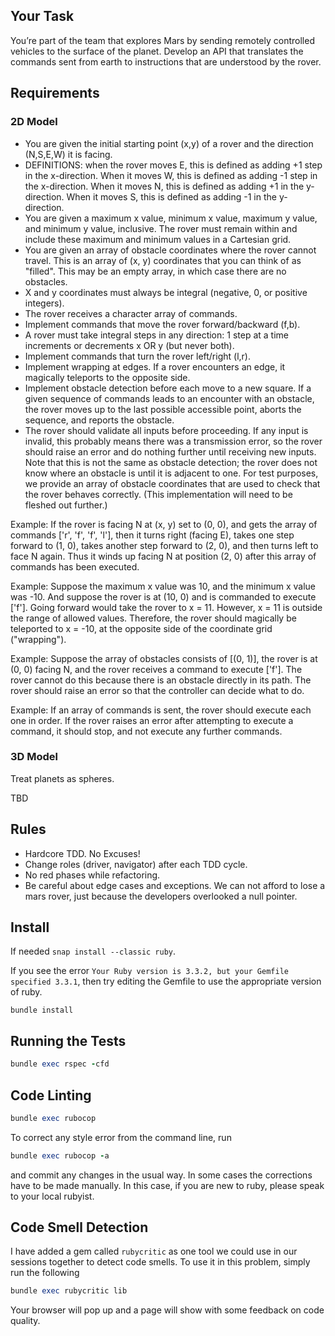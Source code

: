 ## Your Task

You’re part of the team that explores Mars by sending remotely controlled vehicles to the surface of the planet. Develop an API that translates the commands sent from earth to instructions that are understood by the rover.

## Requirements

### 2D Model

- You are given the initial starting point (x,y) of a rover and the direction (N,S,E,W) it is facing.
- DEFINITIONS: when the rover moves E, this is defined as adding +1 step in the x-direction. When it moves W, this is defined as adding -1 step in the x-direction. When it moves N, this is defined as adding +1 in the y-direction. When it moves S, this is defined as adding -1 in the y-direction.
- You are given a maximum x value, minimum x value, maximum y value, and minimum y value, inclusive. The rover must remain within and include these maximum and minimum values in a Cartesian grid.
- You are given an array of obstacle coordinates where the rover cannot travel. This is an array of (x, y) coordinates that you can think of as "filled". This may be an empty array, in which case there are no obstacles.
- X and y coordinates must always be integral (negative, 0, or positive integers).
- The rover receives a character array of commands.
- Implement commands that move the rover forward/backward (f,b).
- A rover must take integral steps in any direction: 1 step at a time increments or decrements x OR y (but never both).
- Implement commands that turn the rover left/right (l,r).
- Implement wrapping at edges. If a rover encounters an edge, it magically teleports to the opposite side.
- Implement obstacle detection before each move to a new square. If a given sequence of commands leads to an encounter with an obstacle, the rover moves up to the last possible accessible point, aborts the sequence, and reports the obstacle.
- The rover should validate all inputs before proceeding. If any input is invalid, this probably means there was a transmission error, so the rover should raise an error and do nothing further until receiving new inputs. Note that this is not the same as obstacle detection; the rover does not know where an obstacle is until it is adjacent to one. For test purposes, we provide an array of obstacle coordinates that are used to check that the rover behaves correctly. (This implementation will need to be fleshed out further.)

Example: If the rover is facing N at (x, y) set to (0, 0), and gets the array of commands ['r', 'f', 'f', 'l'], then it turns right (facing E), takes one step forward to (1, 0), takes another step forward to (2, 0), and then turns left to face N again. Thus it winds up facing N at position (2, 0) after this array of commands has been executed.

Example: Suppose the maximum x value was 10, and the minimum x value was -10. And suppose the rover is at (10, 0) and is commanded to execute ['f']. Going forward would take the rover to x = 11. However, x = 11 is outside the range of allowed values. Therefore, the rover should magically be teleported to x = -10, at the opposite side of the coordinate grid ("wrapping").

Example: Suppose the array of obstacles consists of [(0, 1)], the rover is at (0, 0) facing N, and the rover receives a command to execute ['f']. The rover cannot do this because there is an obstacle directly in its path. The rover should raise an error so that the controller can decide what to do.

Example: If an array of commands is sent, the rover should execute each one in order. If the rover raises an error after attempting to execute a command, it should stop, and not execute any further commands.

### 3D Model

Treat planets as spheres.

TBD

## Rules

- Hardcore TDD. No Excuses!
- Change roles (driver, navigator) after each TDD cycle.
- No red phases while refactoring.
- Be careful about edge cases and exceptions. We can not afford to lose a mars rover, just because the developers overlooked a null pointer.

## Install

If needed `snap install --classic ruby`.

If you see the error `Your Ruby version is 3.3.2, but your Gemfile specified 3.3.1`, then try editing the Gemfile to use the appropriate version of ruby.

```
bundle install
```

## Running the Tests

```ruby
bundle exec rspec -cfd
```

## Code Linting

```ruby
bundle exec rubocop
```

To correct any style error from the command line, run

```ruby
bundle exec rubocop -a
```

and commit any changes in the usual way. In some cases the corrections 
have to be made manually. In this case, if you are new to ruby, 
please speak to your local rubyist.

## Code Smell Detection

I have added a gem called `rubycritic` as one tool we could use in our sessions together
to detect code smells. To use it in this problem, simply run the following

```ruby
bundle exec rubycritic lib
```

Your browser will pop up and a page will show with some feedback on code
quality.